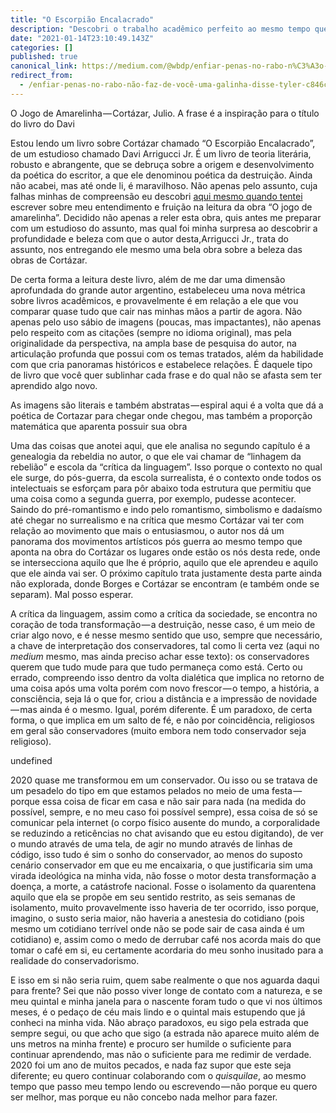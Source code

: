 ```yaml
---
title: "O Escorpião Encalacrado"
description: "Descobri o trabalho acadêmico perfeito ao mesmo tempo que percebi que nunca, nunca, vou ser um conservador"
date: "2021-01-14T23:10:49.143Z"
categories: []
published: true
canonical_link: https://medium.com/@wbdp/enfiar-penas-no-rabo-n%C3%A3o-faz-de-voc%C3%AA-uma-galinha-disse-tyler-c846cd8c5e4b
redirect_from:
  - /enfiar-penas-no-rabo-não-faz-de-você-uma-galinha-disse-tyler-c846cd8c5e4b
---
```


O Jogo de Amarelinha — Cortázar, Julio. A frase é a inspiração para o título do livro do Davi

Estou lendo um livro sobre Cortázar chamado “O Escorpião Encalacrado”, de um estudioso chamado Davi Arrigucci Jr. É um livro de teoria literária, robusto e abrangente, que se debruça sobre a origem e desenvolvimento da poética do escritor, a que ele denominou poética da destruição. Ainda não acabei, mas até onde li, é maravilhoso. Não apenas pelo assunto, cuja falhas minhas de compreensão eu descobri [aqui mesmo quando tentei](https://medium.com/quisquilae/da-terra-ao-c%C3%A9u-em-alguns-pulos-8ab0cdf2edc1?source=false---------0) escrever sobre meu entendimento e fruição na leitura da obra “O jogo de amarelinha”. Decidido não apenas a reler esta obra, quis antes me preparar com um estudioso do assunto, mas qual foi minha surpresa ao descobrir a profundidade e beleza com que o autor desta,Arrigucci Jr., trata do assunto, nos entregando ele mesmo uma bela obra sobre a beleza das obras de Cortázar.

De certa forma a leitura deste livro, além de me dar uma dimensão aprofundada do grande autor argentino, estabeleceu uma nova métrica sobre livros acadêmicos, e provavelmente é em relação a ele que vou comparar quase tudo que cair nas minhas mãos a partir de agora. Não apenas pelo uso sábio de imagens (poucas, mas impactantes), não apenas pelo respeito com as citações (sempre no idioma original), mas pela originalidade da perspectiva, na ampla base de pesquisa do autor, na articulação profunda que possui com os temas tratados, além da habilidade com que cria panoramas históricos e estabelece relações. É daquele tipo de livro que você quer sublinhar cada frase e do qual não se afasta sem ter aprendido algo novo.

As imagens são literais e também abstratas — espiral aqui é a volta que dá a poética de Cortazar para chegar onde chegou, mas também a proporção matemática que aparenta possuir sua obra

Uma das coisas que anotei aqui, que ele analisa no segundo capítulo é a genealogia da rebeldia no autor, o que ele vai chamar de “linhagem da rebelião” e escola da “crítica da linguagem”. Isso porque o contexto no qual ele surge, do pós-guerra, da escola surrealista, é o contexto onde todos os intelectuais se esforçam para pôr abaixo toda estrutura que permitiu que uma coisa como a segunda guerra, por exemplo, pudesse acontecer. Saindo do pré-romantismo e indo pelo romantismo, simbolismo e dadaísmo até chegar no surrealismo e na crítica que mesmo Cortázar vai ter com relação ao movimento que mais o entusiasmou, o autor nos dá um panorama dos movimentos artísticos pós guerra ao mesmo tempo que aponta na obra do Cortázar os lugares onde estão os nós desta rede, onde se intersecciona aquilo que lhe é próprio, aquilo que ele aprendeu e aquilo que ele ainda vai ser. O próximo capítulo trata justamente desta parte ainda não explorada, donde Borges e Cortázar se encontram (e também onde se separam). Mal posso esperar.

A crítica da linguagem, assim como a crítica da sociedade, se encontra no coração de toda transformação — a destruição, nesse caso, é um meio de criar algo novo, e é nesse mesmo sentido que uso, sempre que necessário, a chave de interpretação dos conservadores, tal como li certa vez (aqui no _medium_ mesmo, mas ainda preciso achar esse texto): os conservadores querem que tudo mude para que tudo permaneça como está. Certo ou errado, compreendo isso dentro da volta dialética que implica no retorno de uma coisa após uma volta porém com novo frescor — o tempo, a história, a consciência, seja lá o que for, criou a distância e a impressão de novidade — mas ainda é o mesmo. Igual, porém diferente. É um paradoxo, de certa forma, o que implica em um salto de fé, e não por coincidência, religiosos em geral são conservadores (muito embora nem todo conservador seja religioso).

undefined

2020 quase me transformou em um conservador. Ou isso ou se tratava de um pesadelo do tipo em que estamos pelados no meio de uma festa — porque essa coisa de ficar em casa e não sair para nada (na medida do possível, sempre, e no meu caso foi possível sempre), essa coisa de só se comunicar pela internet (o corpo físico ausente do mundo, a corporalidade se reduzindo a reticências no chat avisando que eu estou digitando), de ver o mundo através de uma tela, de agir no mundo através de linhas de código, isso tudo é sim o sonho do conservador, ao menos do suposto cenário conservador em que eu me encaixaria, o que justificaria sim uma virada ideológica na minha vida, não fosse o motor desta transformação a doença, a morte, a catástrofe nacional. Fosse o isolamento da quarentena aquilo que ela se propõe em seu sentido restrito, as seis semanas de isolamento, muito provavelmente isso haveria de ter ocorrido, isso porque, imagino, o susto seria maior, não haveria a anestesia do cotidiano (pois mesmo um cotidiano terrível onde não se pode sair de casa ainda é um cotidiano) e, assim como o medo de derrubar café nos acorda mais do que tomar o café em si, eu certamente acordaria do meu sonho inusitado para a realidade do conservadorismo.

E isso em si não seria ruim, quem sabe realmente o que nos aguarda daqui para frente? Sei que não posso viver longe de contato com a natureza, e se meu quintal e minha janela para o nascente foram tudo o que vi nos últimos meses, é o pedaço de céu mais lindo e o quintal mais estupendo que já conheci na minha vida. Não abraço paradoxos, eu sigo pela estrada que sempre segui, ou que acho que sigo (a estrada não aparece muito além de uns metros na minha frente) e procuro ser humilde o suficiente para continuar aprendendo, mas não o suficiente para me redimir de verdade. 2020 foi um ano de muitos pecados, e nada faz supor que este seja diferente; eu quero continuar colaborando com o _quisquilae_, ao mesmo tempo que passo meu tempo lendo ou escrevendo — não porque eu quero ser melhor, mas porque eu não concebo nada melhor para fazer.

